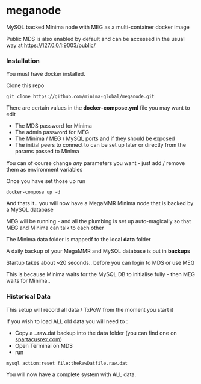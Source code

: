# meganode
MySQL backed Minima node with MEG as a multi-container docker image 

Public MDS is also enabled by default and can be accessed in the usual way at https://127.0.0.1:9003/public/

### Installation

You must have docker installed.

Clone this repo

```
git clone https://github.com/minima-global/meganode.git
```

There are certain values in the **docker-compose.yml** file you may want to edit

- The MDS password for Minima
- The admin password for MEG
- The Minima / MEG / MySQL ports and if they should be exposed
- The initial peers to connect to can be set up later or directly from the params passed to Minima

You can of course change _any_ parameters you want - just add / remove them as environment variables 

Once you have set those up run

```
docker-compose up -d
```

And thats it.. you will now have a MegaMMR Minima node that is backed by a MySQL database

MEG will be running - and all the plumbing is set up auto-magically so that MEG and Minima can talk to each other

The Minima data folder is mappedf to the local **data** folder 

A daily backup of your MegaMMR and MySQL database is put in **backups** 

Startup takes about ~20 seconds.. before you can login to MDS or use MEG

This is because Minima waits for the MySQL DB to initialise fully - then MEG waits for Minima.. 

### Historical Data

This setup will record all data / TxPoW from the moment you start it

If you wish to load ALL old data you will need to :

- Copy a ..raw.dat backup into the data folder (you can find one on [spartacusrex.com](https://spartacusrex.com))
- Open Terminal on MDS
- run 

```
mysql action:reset file:theRawDatfile.raw.dat
```

You will now have a complete system with ALL data.
